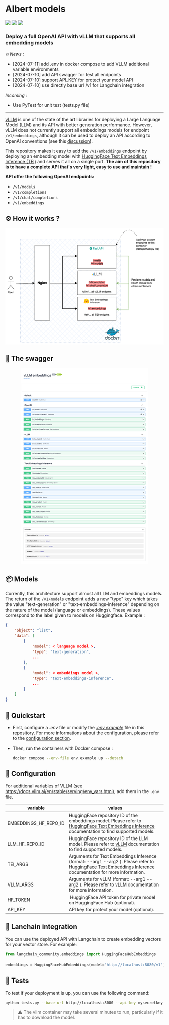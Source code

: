 # Albert models

![](https://img.shields.io/badge/python-3.12-green) ![](https://img.shields.io/badge/vLLM-latest-blue) ![](https://img.shields.io/badge/HuggingFace%20Text%20Embeddings%20Inference-latest-red)

### Deploy a full OpenAI API with vLLM that supports all embedding models

*🔥 News :* 

- [2024-07-11] add .env in docker compose to add VLLM additional variable environments
- [2024-07-10] add API swagger for test all endpoints
- [2024-07-10] support API_KEY for protect your model API
- [2024-07-10] use directly base url /v1 for Langchain integration

*Incoming :*
- Use PyTest for unit test (tests.py file)
---

[vLLM](https://github.com/vllm-project/vllm) is one of the state of the art libraries for deploying a Large Language Model (LLM) and its API with better generation performance. However, vLLM does not currently support all embeddings models for endpoint `/v1/embeddings`, although it can be used to deploy an API according to OpenAI conventions (see this [discussion](https://github.com/vllm-project/vllm/discussions/310)).

This repository makes it easy to add the `/v1/embeddings` endpoint by deploying an embedding model with [HuggingFace Text Embeddings Inference (TEI)](https://github.com/huggingface/text-embeddings-inference) and serves it all on a single port. **The aim of this repository is to have a complete API that's very light, easy to use and maintain !**

**API offer the following OpenAI endpoints:**
*  `/v1/models`
*  `/v1/completions`
*  `/v1/chat/completions`
*  `/v1/embeddings`

## ⚙️ How it works ?

<p align="center">
    <img src="./assets/vllmembeddings.png" >
</p>

## 🍿 The swagger

<p align="center">
    <img src="/assets/swagger.png" width=80% height=80%>
</p>

## 📦 Models

Currently, this architecture support almost all LLM and embeddings models. The return of the  `/v1/models` endpoint adds a new "type" key which takes the value "text-generation" or "text-embeddings-inference" depending on the nature of the model (language or embeddings). These values correspond to the label given to models on Huggingface. Example :

```json
{
    "object": "list", 
    "data": [
        {
            "model": < language model >,
            "type": "text-generation",
            ...
        },
        {
            "model": < embeddings model >,
            "type": "text-embeddings-inference",
            ...
        }
    ]
}
```

## 🚀 Quickstart

* First, configure a *.env* file or modify the *[.env.example](./.env.example)* file in this repository. For more informations about the configuration, please refer to the [configuration section](#configuration).
  
*  Then, run the containers with Docker compose :

    ```bash
    docker compose --env-file env.example up --detach
    ```

## 🔧 Configuration

For additional variables of VLLM (see https://docs.vllm.ai/en/stable/serving/env_vars.html), add them in the `.env` file.

| variable | values |
| --- | --- |
| EMBEDDINGS_HF_REPO_ID | HuggingFace repository ID of the embeddings model. Please refer to [HuggingFace Text Embeddings Inference](https://github.com/huggingface/text-embeddings-inference) documentation to find supported models. | 
| LLM_HF_REPO_ID | HuggingFace repository ID of the LLM model. Please refer to [vLLM](https://github.com/vllm-project/vllm) documentation to find supported models. |
| TEI_ARGS | Arguments for Text Embeddings Inference (format: --arg1 <value> --arg2 <value>). Please refer to [HuggingFace Text Embeddings Inference](https://github.com/huggingface/text-embeddings-inference) documentation for more information. |
| VLLM_ARGS | Arguments for vLLM (format: --arg1 <value> --arg2 <value>). Please refer to [vLLM](https://github.com/vllm-project/vllm) documentation for more information. |
| HF_TOKEN | HuggingFace API token for private model on HuggingFace Hub (optional). |
| API_KEY | API key for protect your model (optional). |

## 🦜 Lanchain integration

You can use the deployed API with Langchain to create embedding vectors for your vector store. For example: 

```python
from langchain_community.embeddings import HuggingFaceHubEmbeddings

embeddings = HuggingFaceHubEmbeddings(model="http://localhost:8080/v1")
```

## 🔦 Tests 

To test if your deployment is up, you can use the following command:

```bash
python tests.py --base-url http://localhost:8080 --api-key mysecretkey --debug
```

> ⚠️ The vllm container may take several minutes to run, particularly if it has to download the model. 

